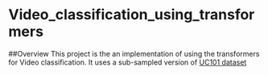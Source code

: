 # Video_classification_using_transformers

##Overview
This project is the an implementation of using the transformers for Video classification. It uses a sub-sampled version of [UC101 dataset](https://www.crcv.ucf.edu/data/UCF101.php)
